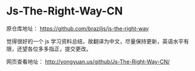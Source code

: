 Js-The-Right-Way-CN
===================

原仓库地址： https://github.com/braziljs/js-the-right-way

觉得很好的一个 js 学习资料总结，故翻译为中文，尽量保持更新，英语水平有限，还望各位多多指正，提交更改。

网页查看地址： http://yongyuan.us/github/Js-The-Right-Way-CN/
